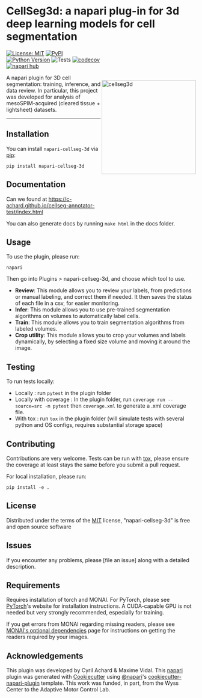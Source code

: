 # CellSeg3d: a napari plug-in for 3d deep learning models for cell segmentation


<img src="https://images.squarespace-cdn.com/content/v1/57f6d51c9f74566f55ecf271/04991e21-9cee-4b21-bdfc-d465fd73247d/CELLSEGGIT.png?format=2500w" width="250" title="cellseg3d" alt="cellseg3d" align="right" vspace = "80">


[![License: MIT](https://img.shields.io/badge/License-MIT-blue.svg)](https://www.gnu.org/licenses/mit)
[![PyPI](https://img.shields.io/pypi/v/napari-cellseg-3d.svg?color=green)](https://pypi.org/project/napari-cellseg-3d)
[![Python Version](https://img.shields.io/pypi/pyversions/napari-cellseg-3d.svg?color=green)](https://python.org)
![Tests](https://github.com/AdaptiveMotorControlLab/CellSeg3d/workflows/Python%20package/badge.svg)
[![codecov](https://codecov.io/gh/AdaptiveMotorControlLab/CellSeg3d/branch/main/graph/badge.svg)](https://codecov.io/gh/AdaptiveMotorControlLab/CellSeg3d)
[![napari hub](https://img.shields.io/endpoint?url=https://api.napari-hub.org/shields/napari-cellseg-3d)](https://napari-hub.org/plugins/napari-cellseg-3d)



A napari plugin for 3D cell segmentation: training, inference, and data review. In particular, this project was developed for analysis of mesoSPIM-acquired (cleared tissue + lightsheet) datasets.


----------------------------------

## Installation

You can install `napari-cellseg-3d` via [pip]:

    pip install napari-cellseg-3d

## Documentation

Can we found at https://c-achard.github.io/cellseg-annotator-test/index.html

You can also generate docs by running ``make html`` in the docs folder.

## Usage

To use the plugin, please run:
```
napari
```
Then go into Plugins > napari-cellseg-3d, and choose which tool to use.

- **Review**: This module allows you to review your labels, from predictions or manual labeling, and correct them if needed. It then saves the status of each file in a csv, for easier monitoring.
- **Infer**: This module allows you to use pre-trained segmentation algorithms on volumes to automatically label cells.
- **Train**:  This module allows you to train segmentation algorithms from labeled volumes.
- **Crop utility**: This module allows you to crop your volumes and labels dynamically, by selecting a fixed size volume and moving it around the image.

## Testing 

To run tests locally: 

- Locally : run ``pytest`` in the plugin folder
- Locally with coverage : In the plugin folder, run ``coverage run --source=src -m pytest`` then ``coverage.xml`` to generate a .xml coverage file.
- With tox : run ``tox`` in the plugin folder (will simulate tests with several python and OS configs, requires substantial storage space)

## Contributing

Contributions are very welcome. Tests can be run with [tox], please ensure
the coverage at least stays the same before you submit a pull request.

For local installation, please run:

```
pip install -e .
```


## License

Distributed under the terms of the [MIT] license,
"napari-cellseg-3d" is free and open source software

## Issues

If you encounter any problems, please [file an issue] along with a detailed description.

## Requirements

Requires installation of torch and MONAI.
For PyTorch, please see [PyTorch]'s website for installation instructions.
A CUDA-capable GPU is not needed but very strongly recommended, especially for training.

If you get errors from MONAI regarding missing readers, please see [MONAI's optional dependencies] page for instructions on getting the readers required by your images.

[napari]: https://github.com/napari/napari
[Cookiecutter]: https://github.com/audreyr/cookiecutter
[@napari]: https://github.com/napari
[MIT]: http://opensource.org/licenses/MIT
[BSD-3]: http://opensource.org/licenses/BSD-3-Clause
[GNU GPL v3.0]: http://www.gnu.org/licenses/gpl-3.0.txt
[GNU LGPL v3.0]: http://www.gnu.org/licenses/lgpl-3.0.txt
[Apache Software License 2.0]: http://www.apache.org/licenses/LICENSE-2.0
[Mozilla Public License 2.0]: https://www.mozilla.org/media/MPL/2.0/index.txt
[cookiecutter-napari-plugin]: https://github.com/napari/cookiecutter-napari-plugin

[napari]: https://github.com/napari/napari
[tox]: https://tox.readthedocs.io/en/latest/
[pip]: https://pypi.org/project/pip/
[PyPI]: https://pypi.org/

[PyTorch]: https://pytorch.org/get-started/locally/
[MONAI's optional dependencies]: https://docs.monai.io/en/stable/installation.html#installing-the-recommended-dependencies

## Acknowledgements 

This plugin was developed by Cyril Achard & Maxime Vidal.
This [napari] plugin was generated with [Cookiecutter] using [@napari]'s [cookiecutter-napari-plugin] template. This work was funded, in part, from the Wyss Center to the Adaptive Motor Control Lab.

<!--
Don't miss the full getting started guide to set up your new package:
https://github.com/napari/cookiecutter-napari-plugin#getting-started

and review the napari docs for plugin developers:
https://napari.org/plugins/stable/index.html
-->
